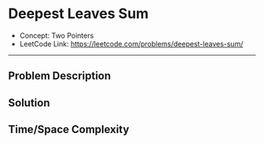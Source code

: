 # Deepest Leaves Sum

- Concept: Two Pointers
- LeetCode Link: https://leetcode.com/problems/deepest-leaves-sum/

---

## Problem Description

## Solution

## Time/Space Complexity

